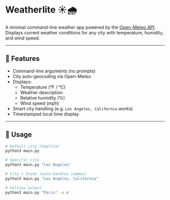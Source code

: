 # Weatherlite ☀️🌧️

A minimal command-line weather app powered by the [Open-Meteo API](https://open-meteo.com/).  
Displays current weather conditions for any city with temperature, humidity, and wind speed.

---

## 🚀 Features
- Command-line arguments (no prompts)
- City auto-geocoding via Open-Meteo
- Displays:
  - Temperature (°F / °C)
  - Weather description
  - Relative humidity (%)
  - Wind speed (mph)
- Smart city handling (e.g. `Los Angeles, California` works)
- Timestamped local time display

---

## 🧩 Usage
```bash
# Default city (Seattle)
python3 main.py

# Specific city
python3 main.py "Los Angeles"

# City + State (auto-handles commas)
python3 main.py "Los Angeles, California"

# Celsius output
python3 main.py "Paris" -u c






